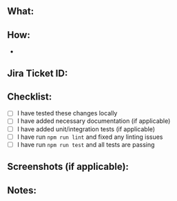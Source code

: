 ## What:

<!-- Describe what this PR does and why -->

## How:

<!-- Describe the approach you took to implement the changes -->

-

## Jira Ticket ID:

<!-- Add the corresponding Jira ticket ID -->

## Checklist:

- [ ] I have tested these changes locally
- [ ] I have added necessary documentation (if applicable)
- [ ] I have added unit/integration tests (if applicable)
- [ ] I have run `npm run lint` and fixed any linting issues
- [ ] I have run `npm run test` and all tests are passing

## Screenshots (if applicable):

<!-- Add screenshots to help explain your changes -->

## Notes:

<!-- Any additional notes or comments -->
